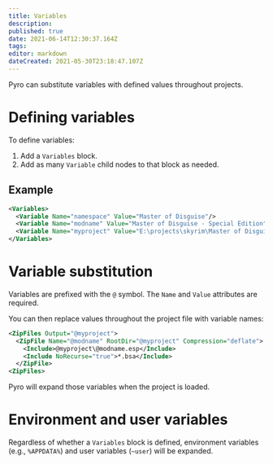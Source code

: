 ```yaml
---
title: Variables
description: 
published: true
date: 2021-06-14T12:30:37.164Z
tags: 
editor: markdown
dateCreated: 2021-05-30T23:18:47.107Z
---
```


Pyro can substitute variables with defined values throughout projects.


# Defining variables

To define variables:

1. Add a `Variables` block.
2. Add as many `Variable` child nodes to that block as needed.


## Example

```xml
<Variables>
  <Variable Name="namespace" Value="Master of Disguise"/>
  <Variable Name="modname" Value="Master of Disguise - Special Edition"/>
  <Variable Name="myproject" Value="E:\projects\skyrim\Master of Disguise - Special Edition"/>
</Variables>
```


# Variable substitution

Variables are prefixed with the `@` symbol. The `Name` and `Value` attributes are required.

You can then replace values throughout the project file with variable names:

```xml
<ZipFiles Output="@myproject">
  <ZipFile Name="@modname" RootDir="@myproject" Compression="deflate">
    <Include>@myproject\@modname.esp</Include>
    <Include NoRecurse="true">*.bsa</Include>
  </ZipFile>
<ZipFiles>
```

Pyro will expand those variables when the project is loaded.


# Environment and user variables

Regardless of whether a `Variables` block is defined, environment variables (e.g., `%APPDATA%`) and user variables (`~user`) will be expanded.
